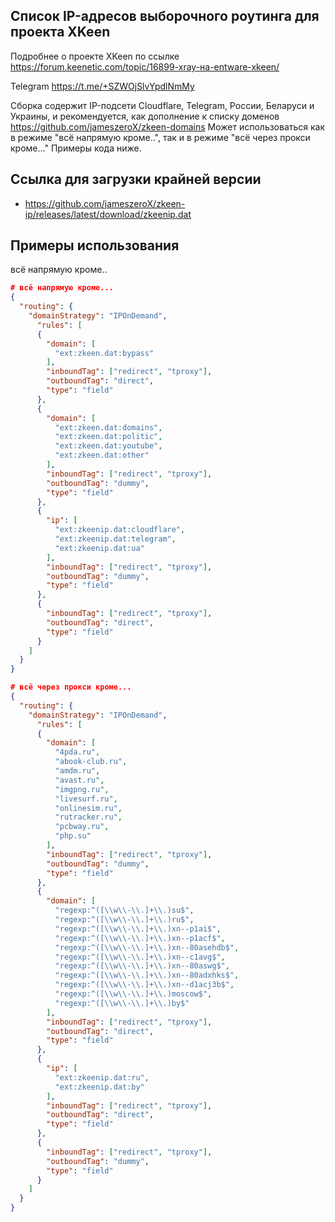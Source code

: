 ## Список IP-адресов выборочного роутинга для проекта XKeen

Подробнее о проекте XKeen по ссылке <https://forum.keenetic.com/topic/16899-xray-на-entware-xkeen/>

Telegram <https://t.me/+SZWOjSlvYpdlNmMy>

Сборка содержит IP-подсети Cloudflare, Telegram, России, Беларуси и Украины, и рекомендуется, как дополнение к списку доменов <https://github.com/jameszeroX/zkeen-domains>
Может использоваться как в режиме "всё напрямую кроме..", так и в режиме "всё через прокси кроме..." Примеры кода ниже.

## Ссылка для загрузки крайней версии

- <https://github.com/jameszeroX/zkeen-ip/releases/latest/download/zkeenip.dat>

## Примеры использования
всё напрямую кроме..

```json
# всё напрямую кроме...
{
  "routing": {
    "domainStrategy": "IPOnDemand",
      "rules": [
      {
        "domain": [
          "ext:zkeen.dat:bypass"
        ],
        "inboundTag": ["redirect", "tproxy"],
        "outboundTag": "direct",
        "type": "field"
      },
      {
        "domain": [
          "ext:zkeen.dat:domains",
          "ext:zkeen.dat:politic",
          "ext:zkeen.dat:youtube",
          "ext:zkeen.dat:other"
        ],
        "inboundTag": ["redirect", "tproxy"],
        "outboundTag": "dummy",
        "type": "field"
      },
      {
        "ip": [
          "ext:zkeenip.dat:cloudflare",
          "ext:zkeenip.dat:telegram",
          "ext:zkeenip.dat:ua"
        ],
        "inboundTag": ["redirect", "tproxy"],
        "outboundTag": "dummy",
        "type": "field"
      },
      {
        "inboundTag": ["redirect", "tproxy"],
        "outboundTag": "direct",
        "type": "field"
      }
    ]
  }
}
```
```json
# всё через прокси кроме...
{
  "routing": {
    "domainStrategy": "IPOnDemand",
      "rules": [
      {
        "domain": [
          "4pda.ru",
          "abook-club.ru",
          "amdm.ru",
          "avast.ru",
          "imgpng.ru",
          "livesurf.ru",
          "onlinesim.ru",
          "rutracker.ru",
          "pcbway.ru",
          "php.su"
        ],
        "inboundTag": ["redirect", "tproxy"],
        "outboundTag": "dummy",
        "type": "field"
      },
      {
        "domain": [
          "regexp:^([\\w\\-\\.]+\\.)su$",
          "regexp:^([\\w\\-\\.]+\\.)ru$",
          "regexp:^([\\w\\-\\.]+\\.)xn--p1ai$",
          "regexp:^([\\w\\-\\.]+\\.)xn--p1acf$",
          "regexp:^([\\w\\-\\.]+\\.)xn--80asehdb$",
          "regexp:^([\\w\\-\\.]+\\.)xn--c1avg$",
          "regexp:^([\\w\\-\\.]+\\.)xn--80aswg$",
          "regexp:^([\\w\\-\\.]+\\.)xn--80adxhks$",
          "regexp:^([\\w\\-\\.]+\\.)xn--d1acj3b$",
          "regexp:^([\\w\\-\\.]+\\.)moscow$",
          "regexp:^([\\w\\-\\.]+\\.)by$"
        ],
        "inboundTag": ["redirect", "tproxy"],
        "outboundTag": "direct",
        "type": "field"
      },
      {
        "ip": [
          "ext:zkeenip.dat:ru",
          "ext:zkeenip.dat:by"
        ],
        "inboundTag": ["redirect", "tproxy"],
        "outboundTag": "direct",
        "type": "field"
      },
      {
        "inboundTag": ["redirect", "tproxy"],
        "outboundTag": "dummy",
        "type": "field"
      }
    ]
  }
}
```
